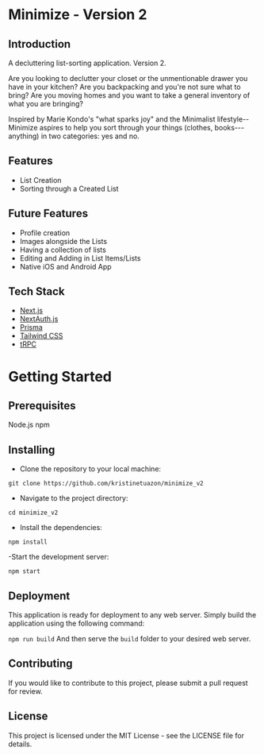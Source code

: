 # Minimize - Version 2

## Introduction
A decluttering list-sorting application. Version 2.

Are you looking to declutter your closet or the unmentionable drawer you have in your kitchen? Are you backpacking and you're not sure what to bring? Are you moving homes and you want to take a general inventory of what you are bringing?

Inspired by Marie Kondo's "what sparks joy" and the Minimalist lifestyle--Minimize aspires to help you sort through your things (clothes, books---anything) in two categories: yes and no.

## Features
- List Creation
- Sorting through a Created List

## Future Features
- Profile creation
- Images alongside the Lists
- Having a collection of lists
- Editing and Adding in List Items/Lists
- Native iOS and Android App

## Tech Stack

- [Next.js](https://nextjs.org)
- [NextAuth.js](https://next-auth.js.org)
- [Prisma](https://prisma.io)
- [Tailwind CSS](https://tailwindcss.com)
- [tRPC](https://trpc.io)

# Getting Started
## Prerequisites
Node.js
npm


## Installing
- Clone the repository to your local machine:

```git clone https://github.com/kristinetuazon/minimize_v2```

- Navigate to the project directory:

```cd minimize_v2```

- Install the dependencies:

```npm install```

-Start the development server:

```npm start```

## Deployment
This application is ready for deployment to any web server. Simply build the application using the following command:

```npm run build```
And then serve the `build` folder to your desired web server.


## Contributing
If you would like to contribute to this project, please submit a pull request for review.

## License
This project is licensed under the MIT License - see the LICENSE file for details.